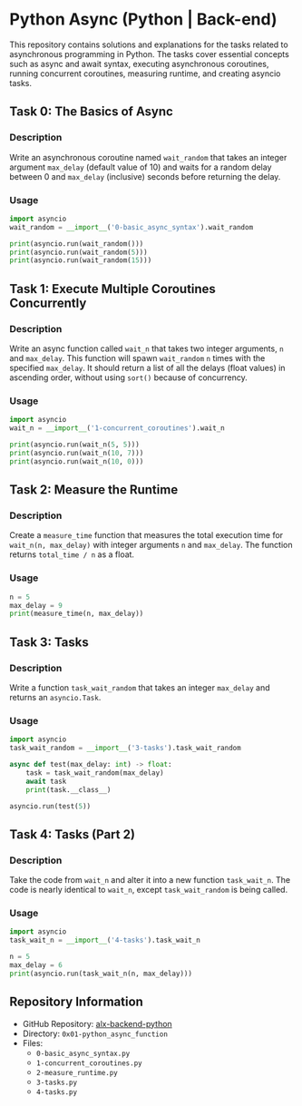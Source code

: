 # Python Async (Python | Back-end)

This repository contains solutions and explanations for the tasks related to asynchronous programming in Python. The tasks cover essential concepts such as async and await syntax, executing asynchronous coroutines, running concurrent coroutines, measuring runtime, and creating asyncio tasks.

## Task 0: The Basics of Async

### Description

Write an asynchronous coroutine named `wait_random` that takes an integer argument `max_delay` (default value of 10) and waits for a random delay between 0 and `max_delay` (inclusive) seconds before returning the delay.

### Usage

```python
import asyncio
wait_random = __import__('0-basic_async_syntax').wait_random

print(asyncio.run(wait_random()))
print(asyncio.run(wait_random(5)))
print(asyncio.run(wait_random(15)))
```

## Task 1: Execute Multiple Coroutines Concurrently

### Description

Write an async function called `wait_n` that takes two integer arguments, `n` and `max_delay`. This function will spawn `wait_random` `n` times with the specified `max_delay`. It should return a list of all the delays (float values) in ascending order, without using `sort()` because of concurrency.

### Usage

```python
import asyncio
wait_n = __import__('1-concurrent_coroutines').wait_n

print(asyncio.run(wait_n(5, 5)))
print(asyncio.run(wait_n(10, 7)))
print(asyncio.run(wait_n(10, 0)))
```

## Task 2: Measure the Runtime

### Description

Create a `measure_time` function that measures the total execution time for `wait_n(n, max_delay)` with integer arguments `n` and `max_delay`. The function returns `total_time / n` as a float.

### Usage

```python
n = 5
max_delay = 9
print(measure_time(n, max_delay))
```

## Task 3: Tasks

### Description

Write a function `task_wait_random` that takes an integer `max_delay` and returns an `asyncio.Task`.

### Usage

```python
import asyncio
task_wait_random = __import__('3-tasks').task_wait_random

async def test(max_delay: int) -> float:
    task = task_wait_random(max_delay)
    await task
    print(task.__class__)

asyncio.run(test(5))
```

## Task 4: Tasks (Part 2)

### Description

Take the code from `wait_n` and alter it into a new function `task_wait_n`. The code is nearly identical to `wait_n`, except `task_wait_random` is being called.

### Usage

```python
import asyncio
task_wait_n = __import__('4-tasks').task_wait_n

n = 5
max_delay = 6
print(asyncio.run(task_wait_n(n, max_delay)))
```

## Repository Information

- GitHub Repository: [alx-backend-python](https://github.com/tkirwa/alx-backend-python)
- Directory: `0x01-python_async_function`
- Files:
  - `0-basic_async_syntax.py`
  - `1-concurrent_coroutines.py`
  - `2-measure_runtime.py`
  - `3-tasks.py`
  - `4-tasks.py`
